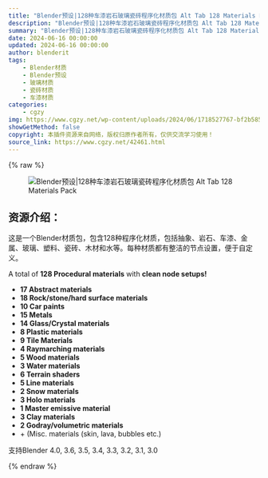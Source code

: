 ```yaml
---
title: "Blender预设|128种车漆岩石玻璃瓷砖程序化材质包 Alt Tab 128 Materials Pack"
description: "Blender预设|128种车漆岩石玻璃瓷砖程序化材质包 Alt Tab 128 Materials Pack"
summary: "Blender预设|128种车漆岩石玻璃瓷砖程序化材质包 Alt Tab 128 Materials Pack"
date: 2024-06-16 00:00:00
updated: 2024-06-16 00:00:00
author: blenderit
tags: 
    - Blender材质
    - Blender预设
    - 玻璃材质
    - 瓷砖材质
    - 车漆材质
categories:
    - cgzy
img: https://www.cgzy.net/wp-content/uploads/2024/06/1718527767-bf2b585aaeb7a04.webp
showGetMethod: false
copyright: 本插件资源来自网络，版权归原作者所有，仅供交流学习使用！
source_link: https://www.cgzy.net/42461.html
---
```


{% raw %}
<div class="wp-block-image">
<figure class="aligncenter size-large"><img decoding="async" src="https://img.alicdn.com/imgextra/i3/717183932/O1CN01MzzhZ01euuIRAzfMV_!!717183932.png" title="Blender预设|128种车漆岩石玻璃瓷砖程序化材质包 Alt Tab 128 Materials Pack" alt="Blender预设|128种车漆岩石玻璃瓷砖程序化材质包 Alt Tab 128 Materials Pack"></figure></div><div class="wp-block-pandastudio-title"><div class="title_style_01"><h2 id="h2-0">资源介绍：</h2></div></div><p class="is-style-text-indent-2em">这是一个Blender材质包，包含128种程序化材质，包括抽象、岩石、车漆、金属、玻璃、塑料、瓷砖、木材和水等。每种材质都有整洁的节点设置，便于自定义。</p><p>A total of <strong>128 Procedural materials</strong> with <strong>clean node setups!</strong></p><ul>
<li><strong>17 Abstract materials</strong></li>



<li><strong>18 Rock/stone/hard surface materials</strong></li>



<li><strong>10 Car paints</strong></li>



<li><strong>15 Metals</strong></li>



<li><strong>14 Glass/Crystal materials</strong></li>



<li><strong>8 Plastic materials</strong></li>



<li><strong>9 Tile Materials</strong></li>



<li><strong>4 Raymarching materials</strong></li>



<li><strong>5 Wood materials</strong></li>



<li><strong>3 Water materials</strong></li>



<li><strong>6 Terrain shaders</strong></li>



<li><strong>5 Line materials</strong></li>



<li><strong>2 Snow materials</strong></li>



<li><strong>3 Holo materials</strong></li>



<li><strong>1 Master emissive material</strong></li>



<li><strong>3 Clay materials</strong></li>



<li><strong>2 Godray/volumetric materials</strong></li>



<li>+ (Misc. materials (skin, lava, bubbles etc.) </li>
</ul><div class="wp-block-pandastudio-tips"><div class="tip success "><p>支持Blender 4.0, 3.6, 3.5, 3.4, 3.3, 3.2, 3.1, 3.0</p>
</div></div>
<div style="display: none">cgzy</div>
{% endraw %}